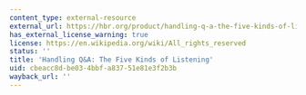 ```yaml
---
content_type: external-resource
external_url: https://hbr.org/product/handling-q-a-the-five-kinds-of-listening/an/C9902C-PDF-ENG
has_external_license_warning: true
license: https://en.wikipedia.org/wiki/All_rights_reserved
status: ''
title: 'Handling Q&A: The Five Kinds of Listening'
uid: cbeacc8d-be03-4bbf-a837-51e81e3f2b3b
wayback_url: ''
---
```

